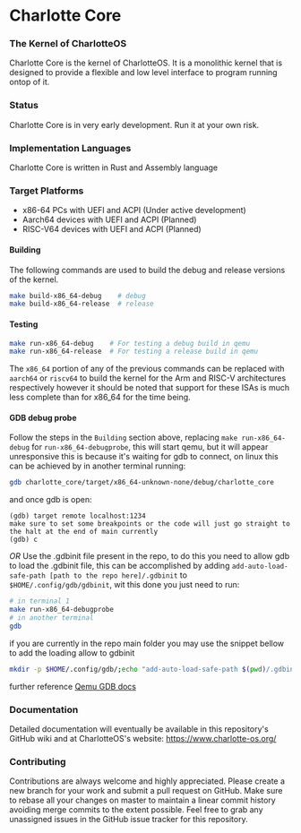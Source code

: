 # Charlotte Core
### The Kernel of CharlotteOS

Charlotte Core is the kernel of CharlotteOS. It is a monolithic kernel that is designed to provide a flexible and low level interface to program running ontop of it.

### Status

Charlotte Core is in very early development. Run it at your own risk.

### Implementation Languages

Charlotte Core is written in Rust and Assembly language

### Target Platforms

- x86-64 PCs with UEFI and ACPI (Under active development)
- Aarch64 devices with UEFI and ACPI (Planned)
- RISC-V64 devices with UEFI and ACPI (Planned)

#### Building
The following commands are used to build the debug and release versions of the kernel.
```bash
make build-x86_64-debug    # debug
make build-x86_64-release  # release
```
#### Testing

```bash
make run-x86_64-debug    # For testing a debug build in qemu
make run-x86_64-release  # For testing a release build in qemu
```

The `x86_64` portion of any of the previous commands can be replaced with `aarch64` or `riscv64` to build the kernel for the Arm and RISC-V architectures respectively however it should be noted that support for these ISAs is much less complete than for x86_64 for the time being.

#### GDB debug probe
Follow the steps in the `Building` section above, replacing `make run-x86_64-debug` for `run-x86_64-debugprobe`, this will start qemu, but it will appear unresponsive
this is because it's waiting for gdb to connect, on linux this can be achieved by in another terminal running:
```bash
gdb charlotte_core/target/x86_64-unknown-none/debug/charlotte_core
```

and once gdb is open:
```
(gdb) target remote localhost:1234
make sure to set some breakpoints or the code will just go straight to the halt at the end of main currently
(gdb) c
```
*OR*
Use the .gdbinit file present in the repo, to do this you need to allow gdb to load the .gdbinit file,
this can be accomplished by adding `add-auto-load-safe-path [path to the repo here]/.gdbinit` to `$HOME/.config/gdb/gdbinit`, wit this done you just need to run:
```bash
# in terminal 1
make run-x86_64-debugprobe
# in another terminal
gdb
```

if you are currently in the repo main folder you may use the snippet bellow to add the loading allow to gdbinit
```bash
mkdir -p $HOME/.config/gdb/;echo "add-auto-load-safe-path $(pwd)/.gdbinit" >> $HOME/.config/gdb/gdbinit
```

further reference [Qemu GDB docs](https://qemu-project.gitlab.io/qemu/system/gdb.html)

### Documentation

Detailed documentation will eventually be available in this repository's GitHub wiki and at CharlotteOS's website: https://www.charlotte-os.org/

### Contributing

Contributions are always welcome and highly appreciated. Please create a new branch for your work and submit a pull request on GitHub. Make sure to rebase all your changes on master to maintain a linear commit history avoiding merge commits to the extent possible. Feel free to grab any unassigned issues in the GitHub issue tracker for this repository.
